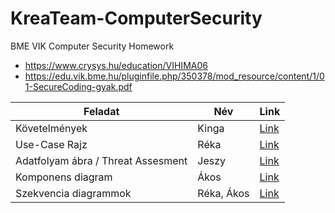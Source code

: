 # KreaTeam-ComputerSecurity
BME VIK Computer Security Homework

- https://www.crysys.hu/education/VIHIMA06
- https://edu.vik.bme.hu/pluginfile.php/350378/mod_resource/content/1/01-SecureCoding-gyak.pdf


| Feladat                             |  Név        | Link  |
| ----------------------------------- | ----------- | ----- |
| Követelmények                       | Kinga       | [Link](https://github.com/rittakos/KreaTeam-ComputerSecurity/wiki/K%C3%B6vetelm%C3%A9nyek) |
| Use-Case Rajz                       | Réka        | [Link](https://github.com/rittakos/KreaTeam-ComputerSecurity/wiki/K%C3%B6vetelm%C3%A9nyek#funkcion%C3%A1lis-k%C3%B6vetelm%C3%A9nyek) |
| Adatfolyam ábra / Threat Assesment  | Jeszy       | [Link](https://github.com/rittakos/KreaTeam-ComputerSecurity/wiki/K%C3%B6vetelm%C3%A9nyek#threat-assessment) |
| Komponens diagram                   | Ákos        | [Link](https://github.com/rittakos/KreaTeam-ComputerSecurity/wiki/Architect%C3%BAra#terv) |
| Szekvencia diagrammok               | Réka, Ákos  | [Link](https://github.com/rittakos/KreaTeam-ComputerSecurity/wiki/Architect%C3%BAra#szekvencia-diagram) |
